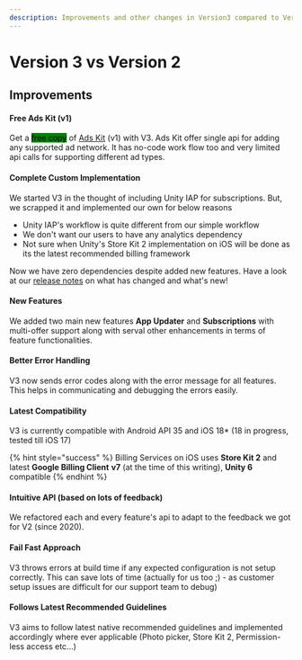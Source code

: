 ```yaml
---
description: Improvements and other changes in Version3 compared to Version 2
---
```


# Version 3 vs Version 2

## Improvements

#### Free Ads Kit (v1)

Get a <mark style="background-color:green;">free copy</mark> of [Ads Kit](https://link.voxelbusters.com/essential-kit-ads-kit) (v1) with V3. Ads Kit offer single api for adding any supported ad network. It has no-code work flow too and very limited api calls for supporting different ad types.

#### Complete Custom Implementation

We started V3 in the thought of including Unity IAP for subscriptions. But, we scrapped it and implemented our own for below reasons

* Unity IAP's workflow is quite different from our simple workflow
* We don't want our users to have any analytics dependency
* Not sure when Unity's Store Kit 2 implementation on iOS will be done as its the latest recommended billing framework

Now we have zero dependencies despite added new features. Have a look at our [release notes](release-notes.md) on what has changed and what's new!

#### New Features

We added two main new features **App Updater** and **Subscriptions** with multi-offer support along with serval other enhancements in terms of feature functionalities.

#### Better Error Handling

V3 now sends error codes along with the error message for all features. This helps in communicating and debugging the errors easily.

#### Latest Compatibility

V3 is currently compatible with Android API 35 and iOS 18\* (18 in progress, tested till iOS 17)

{% hint style="success" %}
Billing Services on iOS uses **Store Kit 2** and latest **Google Billing Client** **v7** (at the time of this writing), **Unity 6** compatible
{% endhint %}

#### Intuitive API (based on lots of feedback)

We refactored each and every feature's api to adapt to the feedback we got for V2 (since 2020).

#### Fail Fast Approach

V3 throws errors at build time if any expected configuration is not setup correctly. This can save lots of time (actually for us too ;) - as customer setup issues are difficult for our support team to debug)

#### Follows Latest Recommended Guidelines

V3 aims to follow latest native recommended guidelines and implemented accordingly where ever applicable (Photo picker, Store Kit 2, Permission-less access etc...)

